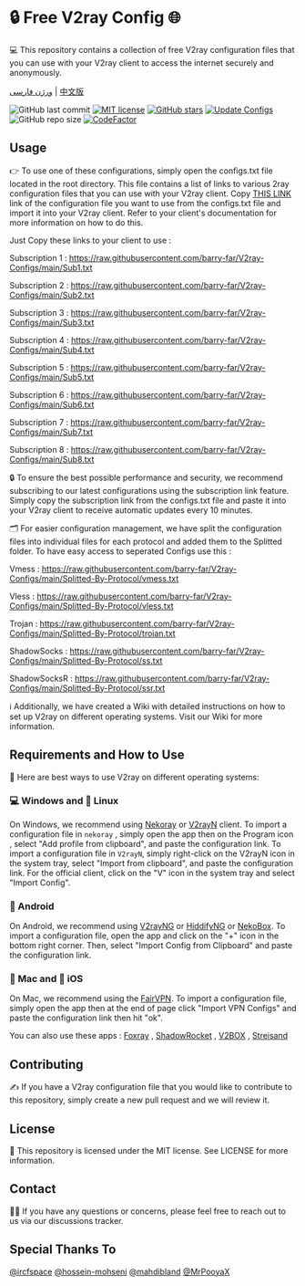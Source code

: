 # 🔒 Free V2ray Config 🌐
💻 This repository contains a collection of free V2ray configuration files that you can use with your V2ray client to access the internet securely and anonymously.

[ورژن فارسی](https://github.com/barry-far/V2ray-Configs/blob/main/Persian-README.md) | [中文版](https://github.com/barry-far/V2ray-Configs/blob/main/Chinese-README.md)

![GitHub last commit](https://img.shields.io/github/last-commit/barry-far/V2ray-Configs.svg) [![MIT license](https://img.shields.io/badge/License-MIT-blue.svg)](https://lbesson.mit-license.org/) [![GitHub stars](https://img.shields.io/github/stars/barry-far/V2ray-Configs.svg)](https://github.com/barry-far/V2ray-Configs/stargazers) [![Update Configs](https://github.com/barry-far/V2ray-Configs/actions/workflows/python-app.yml/badge.svg)](https://github.com/barry-far/V2ray-Configs/actions/workflows/main.yml) ![GitHub repo size](https://img.shields.io/github/repo-size/barry-far/V2ray-Configs) [![CodeFactor](https://www.codefactor.io/repository/github/barry-far/V2ray-Configs/badge)](https://www.codefactor.io/repository/github/barry-far/V2ray-Configs) 




## Usage
👉 To use one of these configurations, simply open the configs.txt file located in the root directory. This file contains a list of links to various 2ray configuration files that you can use with your V2ray client. Copy [THIS LINK](https://raw.githubusercontent.com/barry-far/V2ray-Configs/main/All_Configs_Sub.txt) link of the configuration file you want to use from the configs.txt file and import it into your V2ray client. Refer to your client's documentation for more information on how to do this.

Just Copy these links to your client to use :

Subscription 1 : https://raw.githubusercontent.com/barry-far/V2ray-Configs/main/Sub1.txt

Subscription 2 : https://raw.githubusercontent.com/barry-far/V2ray-Configs/main/Sub2.txt

Subscription 3 : https://raw.githubusercontent.com/barry-far/V2ray-Configs/main/Sub3.txt

Subscription 4 : https://raw.githubusercontent.com/barry-far/V2ray-Configs/main/Sub4.txt

Subscription 5 : https://raw.githubusercontent.com/barry-far/V2ray-Configs/main/Sub5.txt

Subscription 6 : https://raw.githubusercontent.com/barry-far/V2ray-Configs/main/Sub6.txt

Subscription 7 : https://raw.githubusercontent.com/barry-far/V2ray-Configs/main/Sub7.txt

Subscription 8 : https://raw.githubusercontent.com/barry-far/V2ray-Configs/main/Sub8.txt

🔒 To ensure the best possible performance and security, we recommend subscribing to our latest configurations using the subscription link feature. Simply copy the subscription link from the configs.txt file and paste it into your V2ray client to receive automatic updates every 10 minutes.

🗂️ For easier configuration management, we have split the configuration files into individual files for each protocol and added them to the Splitted folder. To have easy access to seperated Configs use this : 

Vmess : https://raw.githubusercontent.com/barry-far/V2ray-Configs/main/Splitted-By-Protocol/vmess.txt

Vless : https://raw.githubusercontent.com/barry-far/V2ray-Configs/main/Splitted-By-Protocol/vless.txt

Trojan : https://raw.githubusercontent.com/barry-far/V2ray-Configs/main/Splitted-By-Protocol/trojan.txt

ShadowSocks : https://raw.githubusercontent.com/barry-far/V2ray-Configs/main/Splitted-By-Protocol/ss.txt

ShadowSocksR : https://raw.githubusercontent.com/barry-far/V2ray-Configs/main/Splitted-By-Protocol/ssr.txt

ℹ️ Additionally, we have created a Wiki with detailed instructions on how to set up V2ray on different operating systems. Visit our Wiki for more information.

## Requirements and How to Use
📲 Here are best ways to use V2ray on different operating systems:

### 💻 Windows and 🐧 Linux
On Windows, we recommend using [Nekoray](https://github.com/MatsuriDayo/nekoray) or [V2rayN](https://github.com/2dust/v2rayN) client. To import a configuration file in `nekoray` , simply open the app then on the Program icon , select "Add profile from clipboard", and paste the configuration link. To import a configuration file in `V2rayN`, simply right-click on the V2rayN icon in the system tray, select "Import from clipboard", and paste the configuration link. For the official client, click on the "V" icon in the system tray and select "Import Config".

### 🤖 Android
On Android, we recommend using [V2rayNG](https://github.com/2dust/v2rayNG) or [HiddifyNG](https://github.com/hiddify/HiddifyNG) or [NekoBox](https://github.com/MatsuriDayo/NekoBoxForAndroid). To import a configuration file, open the app and click on the "+" icon in the bottom right corner. Then, select "Import Config from Clipboard" and paste the configuration link.

### 🍎 Mac and 📱 iOS
On Mac, we recommend using the [FairVPN](https://apps.apple.com/us/app/fair-vpn/id1533873488). To import a configuration file, simply open the app then at the end of page click "Import VPN Configs" and paste the configuration link then hit "ok".

You can also use these apps : [Foxray](https://apps.apple.com/us/app/foxray/id6448898396) , [ShadowRocket](https://apps.apple.com/ca/app/shadowrocket/id932747118) , [V2BOX](https://apps.apple.com/us/app/v2box-v2ray-client/id6446814690) , [Streisand](https://apps.apple.com/us/app/streisand/id6450534064)

## Contributing
✍️ If you have a V2ray configuration file that you would like to contribute to this repository, simply create a new pull request and we will review it.

## License
📝 This repository is licensed under the MIT license. See LICENSE for more information.

## Contact
🙋‍♀️ If you have any questions or concerns, please feel free to reach out to us via our discussions tracker.

## Special Thanks To
[@ircfspace](https://github.com/MrPooyaX)
[@hossein-mohseni](https://github.com/hossein-mohseni)
[@mahdibland](https://github.com/mahdibland)
[@MrPooyaX](https://github.com/MrPooyaX)
